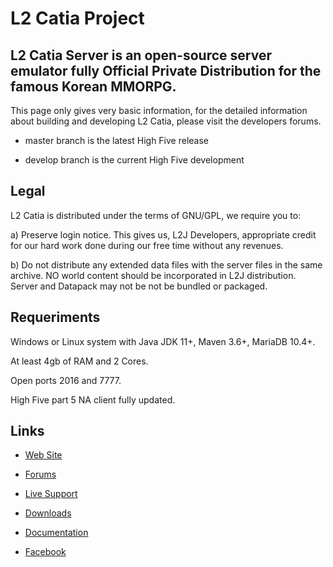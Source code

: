 L2 Catia Project
===
L2 Catia Server is an open-source server emulator fully Official Private Distribution for the famous Korean MMORPG.
---

This page only gives very basic information, for the detailed information about building and developing L2 Catia, please visit the developers forums.

- master branch is the latest High Five release

- develop branch is the current High Five development

Legal
---

L2 Catia is distributed under the terms of GNU/GPL, we require you to:

a) Preserve login notice. This gives us, L2J Developers, appropriate
credit for our hard work done during our free time without any
revenues.
 
b) Do not distribute any extended data files with the server files in
the same archive. NO world content should be incorporated in L2J
distribution.
Server and Datapack may not be not be bundled or packaged.

Requeriments
---

Windows or Linux system with Java JDK 11+, Maven 3.6+, MariaDB 10.4+.

At least 4gb of RAM and 2 Cores.

Open ports 2016 and 7777.

High Five part 5 NA client fully updated.

Links
---

- [Web Site](http://www.l2catia.tk)

- [Forums](https://www.facebook.com/groups/1742473912655563)

- [Live Support](http://www.l2catia.tk/contacto)

- [Downloads](http://l2catia.tk/descargas)

- [Documentation](#)

- [Facebook](https://www.facebook.com/groups/1742473912655563)
